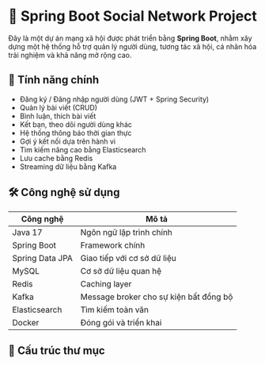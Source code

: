 # 🧩 Spring Boot Social Network Project

Đây là một dự án mạng xã hội được phát triển bằng **Spring Boot**, nhằm xây dựng một hệ thống hỗ trợ quản lý người dùng, tương tác xã hội, cá nhân hóa trải nghiệm và khả năng mở rộng cao.

## 🚀 Tính năng chính

- Đăng ký / Đăng nhập người dùng (JWT + Spring Security)
- Quản lý bài viết (CRUD)
- Bình luận, thích bài viết
- Kết bạn, theo dõi người dùng khác
- Hệ thống thông báo thời gian thực
- Gợi ý kết nối dựa trên hành vi
- Tìm kiếm nâng cao bằng Elasticsearch
- Lưu cache bằng Redis
- Streaming dữ liệu bằng Kafka

## 🛠️ Công nghệ sử dụng

| Công nghệ       | Mô tả                                 |
|----------------|----------------------------------------|
| Java 17        | Ngôn ngữ lập trình chính               |
| Spring Boot    | Framework chính                        |
| Spring Data JPA| Giao tiếp với cơ sở dữ liệu            |
| MySQL          | Cơ sở dữ liệu quan hệ                  |
| Redis          | Caching layer                          |
| Kafka          | Message broker cho sự kiện bất đồng bộ|
| Elasticsearch  | Tìm kiếm toàn văn                      |
| Docker         | Đóng gói và triển khai                 |

## 📁 Cấu trúc thư mục

